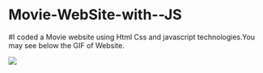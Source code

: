 # Movie-WebSite-with--JS
#I coded a Movie website using Html Css and javascript technologies.You may see below the GIF of Website.

![](https://github.com/aliyldrm72/Movie-WebSite-with--JS/blob/main/assets/GIF.gif)

